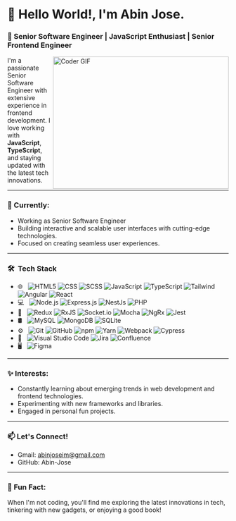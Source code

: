 # 👋 Hello World!,     I'm Abin Jose.

### 🚀 Senior Software Engineer | JavaScript Enthusiast | Senior Frontend Engineer
<img align="right" src="https://media.giphy.com/media/SWoSkN6DxTszqIKEqv/giphy.gif" alt="Coder GIF" width="400" height="300">

I'm a passionate Senior Software Engineer with extensive experience in frontend development. I love working with **JavaScript**, **TypeScript**, and staying updated with the latest tech innovations.

---

### 💼 Currently:
- Working as Senior Software Engineer
- Building interactive and scalable user interfaces with cutting-edge technologies.
- Focused on creating seamless user experiences.

---

<h3> 🛠 &nbsp;Tech Stack</h3>

- 🌐 &nbsp;
  ![HTML5](https://img.shields.io/badge/-HTML5-333333?style=flat&logo=HTML5)
  ![CSS](https://img.shields.io/badge/-CSS-333333?style=flat&logo=CSS3&logoColor=1572B6)
  ![SCSS](https://img.shields.io/badge/-SCSS-333333?style=flat&logo=SASS&logoColor=1572B6)
  ![JavaScript](https://img.shields.io/badge/-JavaScript-333333?style=flat&logo=javascript)
  ![TypeScript](https://img.shields.io/badge/-TypeScript-333333?style=flat&logo=typescript)
  ![Tailwind](https://img.shields.io/badge/-Tailwind-333333?style=flat&logo=tailwindcss&logoColor=563D7C)
  ![Angular](https://img.shields.io/badge/-Angular-333333?style=flat&logo=angular)
  ![React](https://img.shields.io/badge/-React-333333?style=flat&logo=react)
- 💻 &nbsp;
  ![Node.js](https://img.shields.io/badge/-Node.js-333333?style=flat&logo=node.js)
  ![Express.js](https://img.shields.io/badge/-Express.js-333333?style=flat&logo=express)
  ![NestJs](https://img.shields.io/badge/-NestJs-333333?style=flat&logo=nestjs)
  ![PHP](https://img.shields.io/badge/-Php-333333?style=flat&logo=Php&logoColor=007396)
- 💊 &nbsp;
  ![Redux](https://img.shields.io/badge/-Redux-333333?style=flat&logo=redux)
  ![RxJS](https://img.shields.io/badge/-RxJS-333333?style=flat&logo=rxjs)
  ![Socket.io](https://img.shields.io/badge/-Socket.io-333333?style=flat&logo=socket.io)
  ![Mocha](https://img.shields.io/badge/-Mocha-333333?style=flat&logo=mocha)
  ![NgRx](https://img.shields.io/badge/-NgRx-333333?style=flat&logo=NgRx)
  ![Jest](https://img.shields.io/badge/-Jest-333333?style=flat&logo=jest)
- 🛢 &nbsp;
  ![MySQL](https://img.shields.io/badge/-MySQL-333333?style=flat&logo=mysql)
  ![MongoDB](https://img.shields.io/badge/-MongoDB-333333?style=flat&logo=mongodb)
  ![SQLite](https://img.shields.io/badge/-SQLite-333333?style=flat&logo=sqlite)
- ⚙️ &nbsp;
  ![Git](https://img.shields.io/badge/-Git-333333?style=flat&logo=git)
  ![GitHub](https://img.shields.io/badge/-GitHub-333333?style=flat&logo=github)
  ![npm](https://img.shields.io/badge/-npm-333333?style=flat&logo=npm)
  ![Yarn](https://img.shields.io/badge/-Yarn-333333?style=flat&logo=yarn)
  ![Webpack](https://img.shields.io/badge/-Webpack-333333?style=flat&logo=webpack)
  ![Cypress](https://img.shields.io/badge/-Cypress-333333?style=flat&logo=cypress)
- 🔧 &nbsp;
  ![Visual Studio Code](https://img.shields.io/badge/-Visual%20Studio%20Code-333333?style=flat&logo=visual-studio-code&logoColor=007ACC)
  ![Jira](https://img.shields.io/badge/-Jira-333333?style=flat&logo=jira)
  ![Confluence](https://img.shields.io/badge/-Confluence-333333?style=flat&logo=confluence&logoColor=2C2255)
- 🖥 &nbsp;
  ![Figma](https://img.shields.io/badge/-Figma-333333?style=flat&logo=figma)

---

### ✨ Interests:
- Constantly learning about emerging trends in web development and frontend technologies.
- Experimenting with new frameworks and libraries.
- Engaged in personal fun projects.

---

### 📫 Let's Connect!
- Gmail: abinjoseim@gmail.com
- GitHub: Abin-Jose

---

### 🌟 Fun Fact:
When I'm not coding, you'll find me exploring the latest innovations in tech, tinkering with new gadgets, or enjoying a good book!

